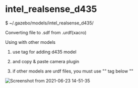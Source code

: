 # intel_realsense_d435

$ ~/.gazebo/models/intel_realsense_d435/


Converting file to .sdf from .urdf(xacro)

Using with other models
1. use <include> tag for adding d435 model
2. and copy & paste camera plugin

3. if other models are urdf files, you must use "</gazebo>" tag below "</plugin>" 

![Screenshot from 2021-06-23 14-51-35](https://user-images.githubusercontent.com/18581818/123043223-f0e62500-d432-11eb-8489-6d91e7184108.png)
